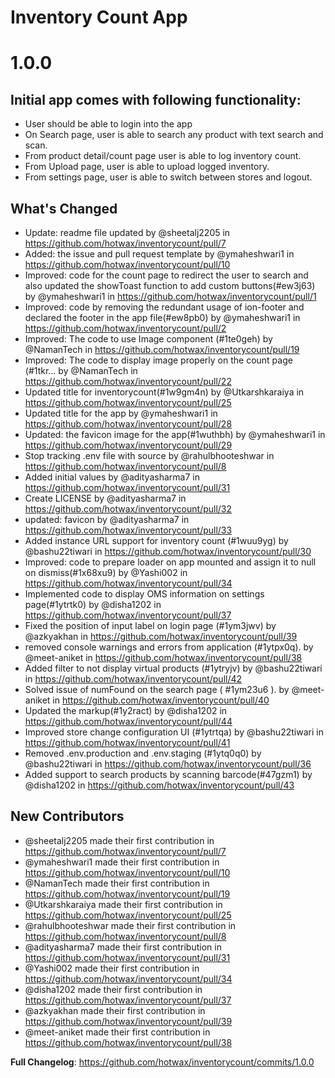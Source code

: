 # Inventory Count App

# 1.0.0

## Initial app comes with following functionality:
* User should be able to login into the app
* On Search page, user is able to search any product with text search and scan.
* From product detail/count page user is able to log inventory count.
* From Upload page, user is able to upload logged inventory.
* From settings page, user is able to switch between stores and logout.


## What's Changed
* Update: readme file updated by @sheetalj2205 in https://github.com/hotwax/inventorycount/pull/7
* Added: the issue and pull request template by @ymaheshwari1 in https://github.com/hotwax/inventorycount/pull/10
* Improved: code for the count page to redirect the user to search and also   updated the showToast function to add custom buttons(#ew3j63) by @ymaheshwari1 in https://github.com/hotwax/inventorycount/pull/1
* Improved: code by removing the redundant usage of ion-footer and declared the footer in the app file(#ew8pb0) by @ymaheshwari1 in https://github.com/hotwax/inventorycount/pull/2
* Improved: The code to use Image component (#1te0geh) by @NamanTech in https://github.com/hotwax/inventorycount/pull/19
* Improved: The code to display image properly on the count page (#1tkr… by @NamanTech in https://github.com/hotwax/inventorycount/pull/22
* Updated title for inventorycount(#1w9gm4n) by @Utkarshkaraiya in https://github.com/hotwax/inventorycount/pull/25
* Updated title for the app by @ymaheshwari1 in https://github.com/hotwax/inventorycount/pull/28
* Updated: the favicon image for the app(#1wuthbh) by @ymaheshwari1 in https://github.com/hotwax/inventorycount/pull/29
* Stop tracking .env file with source by @rahulbhooteshwar in https://github.com/hotwax/inventorycount/pull/8
* Added initial values by @adityasharma7 in https://github.com/hotwax/inventorycount/pull/31
* Create LICENSE by @adityasharma7 in https://github.com/hotwax/inventorycount/pull/32
* updated: favicon by @adityasharma7 in https://github.com/hotwax/inventorycount/pull/33
* Added instance URL support for inventory count  (#1wuu9yg) by @bashu22tiwari in https://github.com/hotwax/inventorycount/pull/30
* Improved: code to prepare loader on app mounted and assign it to null  on dismiss(#1x68xu9) by @Yashi002 in https://github.com/hotwax/inventorycount/pull/34
* Implemented code to display OMS information on settings page(#1ytrtk0) by @disha1202 in https://github.com/hotwax/inventorycount/pull/37
* Fixed the position of input label on login page (#1ym3jwv) by @azkyakhan in https://github.com/hotwax/inventorycount/pull/39
* removed console warnings and errors from application (#1ytpx0q). by @meet-aniket in https://github.com/hotwax/inventorycount/pull/38
* Added filter to not display virtual products (#1ytryjv) by @bashu22tiwari in https://github.com/hotwax/inventorycount/pull/42
* Solved issue of numFound on the search page ( #1ym23u6 ). by @meet-aniket in https://github.com/hotwax/inventorycount/pull/40
* Updated the markup(#1y2ract) by @disha1202 in https://github.com/hotwax/inventorycount/pull/44
* Improved store change configuration UI (#1ytrtqa) by @bashu22tiwari in https://github.com/hotwax/inventorycount/pull/41
* Removed .env.production and .env.staging (#1ytq0q0) by @bashu22tiwari in https://github.com/hotwax/inventorycount/pull/36
* Added support to search products by scanning barcode(#47gzm1) by @disha1202 in https://github.com/hotwax/inventorycount/pull/43

## New Contributors
* @sheetalj2205 made their first contribution in https://github.com/hotwax/inventorycount/pull/7
* @ymaheshwari1 made their first contribution in https://github.com/hotwax/inventorycount/pull/10
* @NamanTech made their first contribution in https://github.com/hotwax/inventorycount/pull/19
* @Utkarshkaraiya made their first contribution in https://github.com/hotwax/inventorycount/pull/25
* @rahulbhooteshwar made their first contribution in https://github.com/hotwax/inventorycount/pull/8
* @adityasharma7 made their first contribution in https://github.com/hotwax/inventorycount/pull/31
* @Yashi002 made their first contribution in https://github.com/hotwax/inventorycount/pull/34
* @disha1202 made their first contribution in https://github.com/hotwax/inventorycount/pull/37
* @azkyakhan made their first contribution in https://github.com/hotwax/inventorycount/pull/39
* @meet-aniket made their first contribution in https://github.com/hotwax/inventorycount/pull/38

**Full Changelog**: https://github.com/hotwax/inventorycount/commits/1.0.0